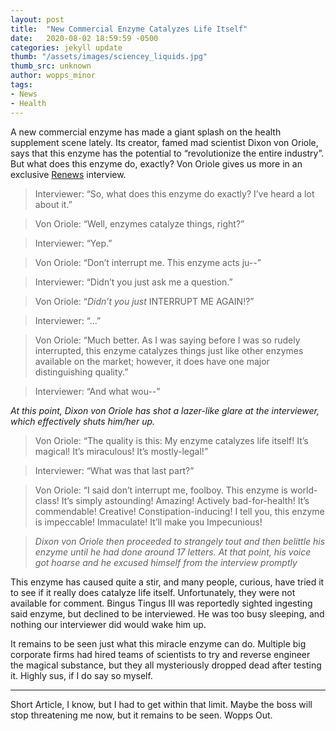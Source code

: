 ```yaml
---
layout: post
title:  "New Commercial Enzyme Catalyzes Life Itself"
date:   2020-08-02 18:59:59 -0500
categories: jekyll update
thumb: "/assets/images/sciencey_liquids.jpg"
thumb_src: unknown
author: wopps_minor
tags:
- News
- Health
---
```


A new commercial enzyme has made a giant splash on the health supplement scene lately. Its creator, famed mad scientist Dixon von Oriole, says that this enzyme has the potential to “revolutionize the entire industry”. But what does this enzyme do, exactly? Von Oriole gives us more in an exclusive [Renews](https://hecrenews.github.io/jekyll/update/2020/08/01/hecrenews-gets-serach-feature.html) interview.

 > Interviewer: “So, what does this enzyme do exactly? I’ve heard a lot about it.”

 > Von Oriole: “Well, enzymes catalyze things, right?”

 > Interviewer: “Yep.”

 > Von Oriole: “Don’t interrupt me. This enzyme acts ju--”

 > Interviewer: “Didn’t you just ask me a question.”

 > Von Oriole: “*Didn’t you just* INTERRUPT ME AGAIN!?”

 > Interviewer: “...”

 > Von Oriole: “Much better. As I was saying before I was so rudely interrupted, this enzyme catalyzes things just like other enzymes available on the market; however, it does have one major distinguishing quality.”


> Interviewer: “And what wou--”

*At this point, Dixon von Oriole has shot a lazer-like glare at the interviewer, which effectively shuts him/her up.*

> Von Oriole: “The quality is this: My enzyme catalyzes life itself! It’s magical! It’s miraculous! It’s mostly-legal!”

> Interviewer: “What was that last part?”

> Von Oriole: “I said don’t interrupt me, foolboy. This enzyme is world-class! It’s simply astounding! Amazing! Actively bad-for-health! It’s commendable! Creative! Constipation-inducing! I tell you, this enzyme is impeccable! Immaculate! It’ll make you Impecunious!

> *Dixon von Oriole then proceeded to strangely tout and then belittle his enzyme until he had done around 17 letters. At that point, his voice got hoarse and he excused himself from the interview promptly*

This enzyme has caused quite a stir, and many people, curious, have tried it to see if it really does catalyze life itself. Unfortunately, they were not available for comment. Bingus Tingus III was reportedly sighted ingesting said enzyme, but declined to be interviewed. He was too busy sleeping, and nothing our interviewer did would wake him up.

It remains to be seen just what this miracle enzyme can do. Multiple big corporate firms had hired teams of scientists to try and reverse engineer the magical substance, but they all mysteriously dropped dead after testing it. Highly sus, if I do say so myself.

---

Short Article, I know, but I had to get within that limit. Maybe the boss will stop threatening me now, but it remains to be seen. Wopps Out.
